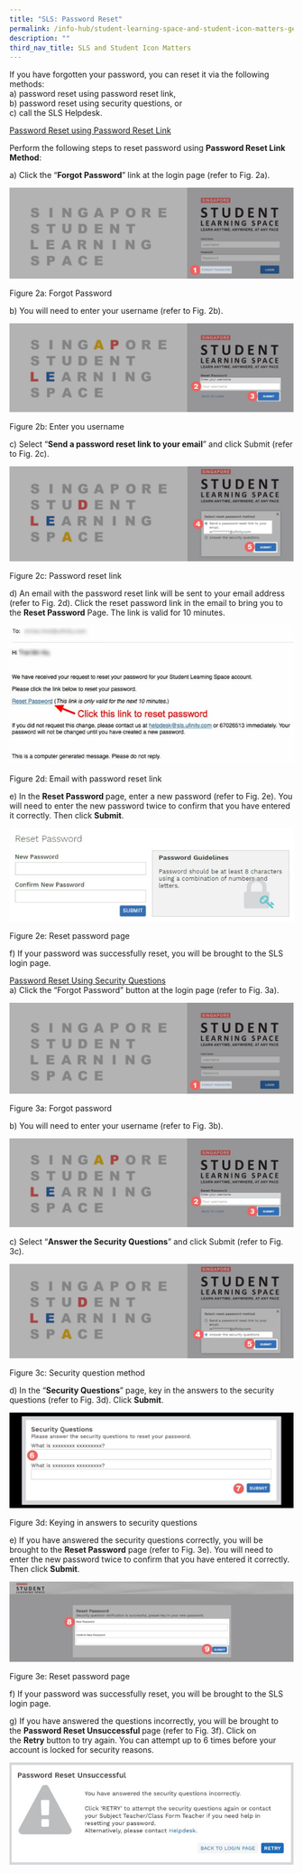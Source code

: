 ```yaml
---
title: "SLS: Password Reset"
permalink: /info-hub/student-learning-space-and-student-icon-matters-general/sls-password-reset/
description: ""
third_nav_title: SLS and Student Icon Matters
---
```


<p>If you have forgotten your password, you can reset it via the following methods:<br />a) password reset using password reset link,<br />b) password reset using security questions, or<br />c) call the SLS Helpdesk.</p>
<p><u>Password Reset using Password Reset Link</u></p>
<p>Perform the following steps to reset password using <strong>Password Reset Link Method</strong>:</p>
<p>a) Click the &ldquo;<strong>Forgot Password</strong>&rdquo; link at the login page (refer to Fig. 2a).</p>
<img src="/images/sls4.jpeg">
<p>Figure 2a: Forgot Password</p>
<p>b) You will need to enter your username (refer to Fig. 2b).</p>
<img src="/images/sls5.jpeg">
<p>Figure 2b: Enter you username</p>
<p>c) Select &ldquo;<strong>Send a password reset link to your email</strong>&rdquo; and click Submit (refer to Fig. 2c).</p>
<img src="/images/sls6.jpeg">
<p>Figure 2c: Password reset link</p>
<p>d) An email with the password reset link will be sent to your email address (refer to Fig. 2d). Click the reset password link in the email to bring you to the <strong>Reset Password</strong>&nbsp;Page. The link is valid for 10 minutes.</p>
<img src="/images/sls7.jpeg">
<p>Figure 2d: Email with password reset link</p>
<p>e) In the <strong>Reset Password&nbsp;</strong>page, enter a new password (refer to Fig. 2e). You will need to enter the new password twice to confirm that you have entered it correctly. Then click&nbsp;<strong>Submit</strong>.</p>
<img src="/images/sls8.jpeg">
<p>Figure 2e: Reset password page</p>
<p>f) If your password was successfully reset, you will be brought to the SLS login page.</p>
<p><u>Password Reset Using Security Questions<br /></u>a) Click the &ldquo;Forgot Password&rdquo; button at the login page (refer to Fig. 3a).</p>
<img src="/images/sls9.jpeg">
<p>Figure 3a: Forgot password</p>
<p>b) You will need to enter your username (refer to Fig. 3b).</p>
<img src="/images/sls10.jpeg">
<p>c) Select&nbsp;&ldquo;<strong>Answer the Security Questions</strong>&rdquo; and click&nbsp;Submit (refer to Fig. 3c).</p>
<img src="/images/sls11.jpeg">
<p>Figure 3c: Security question method</p>
<p>d) In the &ldquo;<strong>Security Questions</strong>&rdquo;&nbsp;page, key in the answers to the security questions&nbsp;(refer to Fig. 3d). Click&nbsp;<strong>Submit</strong>.</p>
<img src="/images/sls12.jpeg">
<p>Figure 3d: Keying in answers to security questions</p>
<p>e) If you have answered the security questions correctly, you will be brought to the <strong>Reset Password</strong>&nbsp;page (refer to Fig. 3e). You will need to enter the new password twice to confirm that you have entered it correctly. Then click&nbsp;<strong>Submit</strong>.</p>
<img src="/images/sls13.jpeg">
<p>Figure 3e: Reset password page</p>
<p>f) If your password was successfully reset, you will be brought to the SLS login page.</p>
<p>g) If you have answered the questions incorrectly, you will be brought to the&nbsp;<strong>Password Reset Unsuccessful&nbsp;</strong>page (refer to Fig. 3f). Click on the&nbsp;<strong>Retry</strong>&nbsp;button to try again. You can attempt up to 6 times before your account is locked for security reasons.</p>
<img src="/images/sls14.jpeg">